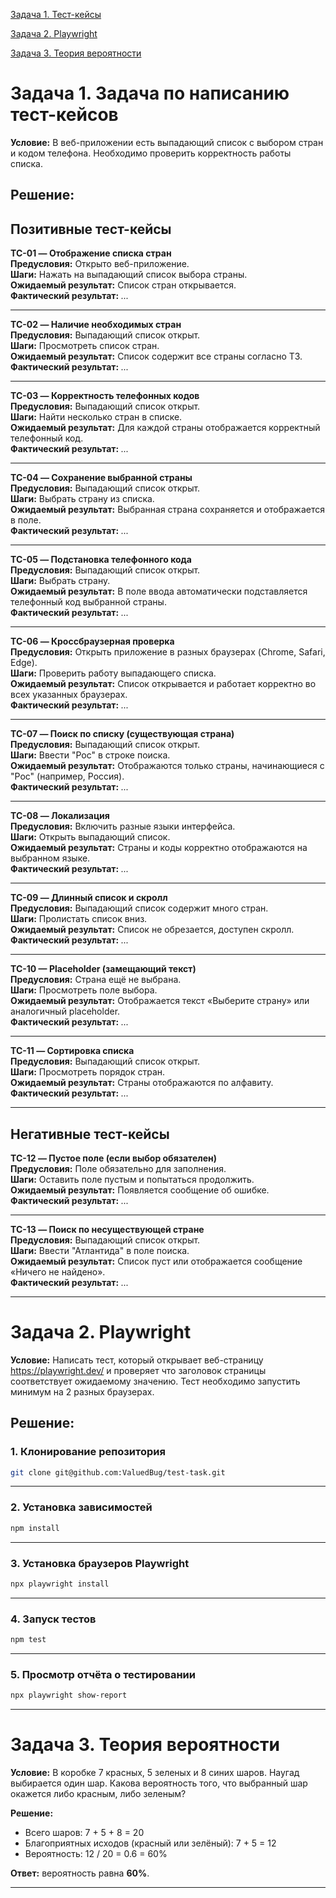 [Задача 1. Тест-кейсы](#задача-1-задача-по-написанию-тест-кейсов)

[Задача 2. Playwright](#задача-2-playwright)

[Задача 3. Теория вероятности](#задача-3-теория-вероятности)

# Задача 1. Задача по написанию тест-кейсов

**Условие:** В веб-приложении есть выпадающий список с выбором стран и кодом телефона. Необходимо проверить корректность работы списка.

## Решение:
## Позитивные тест-кейсы

**TC-01 — Отображение списка стран**  
**Предусловия:** Открыто веб-приложение.  
**Шаги:** Нажать на выпадающий список выбора страны.  
**Ожидаемый результат:** Список стран открывается.  
**Фактический результат:** _..._

---

**TC-02 — Наличие необходимых стран**  
**Предусловия:** Выпадающий список открыт.  
**Шаги:** Просмотреть список стран.  
**Ожидаемый результат:** Список содержит все страны согласно ТЗ.  
**Фактический результат:** _..._

---

**TC-03 — Корректность телефонных кодов**  
**Предусловия:** Выпадающий список открыт.  
**Шаги:** Найти несколько стран в списке.  
**Ожидаемый результат:** Для каждой страны отображается корректный телефонный код.  
**Фактический результат:** _..._

---

**TC-04 — Сохранение выбранной страны**  
**Предусловия:** Выпадающий список открыт.  
**Шаги:** Выбрать страну из списка.  
**Ожидаемый результат:** Выбранная страна сохраняется и отображается в поле.  
**Фактический результат:** _..._

---

**TC-05 — Подстановка телефонного кода**  
**Предусловия:** Выпадающий список открыт.  
**Шаги:** Выбрать страну.  
**Ожидаемый результат:** В поле ввода автоматически подставляется телефонный код выбранной страны.  
**Фактический результат:** _..._

---

**TC-06 — Кроссбраузерная проверка**  
**Предусловия:** Открыть приложение в разных браузерах (Chrome, Safari, Edge).  
**Шаги:** Проверить работу выпадающего списка.  
**Ожидаемый результат:** Список открывается и работает корректно во всех указанных браузерах.  
**Фактический результат:** _..._

---

**TC-07 — Поиск по списку (существующая страна)**  
**Предусловия:** Выпадающий список открыт.  
**Шаги:** Ввести "Рос" в строке поиска.  
**Ожидаемый результат:** Отображаются только страны, начинающиеся с "Рос" (например, Россия).  
**Фактический результат:** _..._

---

**TC-08 — Локализация**  
**Предусловия:** Включить разные языки интерфейса.  
**Шаги:** Открыть выпадающий список.  
**Ожидаемый результат:** Страны и коды корректно отображаются на выбранном языке.  
**Фактический результат:** _..._

---

**TC-09 — Длинный список и скролл**  
**Предусловия:** Выпадающий список содержит много стран.  
**Шаги:** Пролистать список вниз.  
**Ожидаемый результат:** Список не обрезается, доступен скролл.  
**Фактический результат:** _..._

---

**TC-10 — Placeholder (замещающий текст)**  
**Предусловия:** Страна ещё не выбрана.  
**Шаги:** Просмотреть поле выбора.  
**Ожидаемый результат:** Отображается текст «Выберите страну» или аналогичный placeholder.  
**Фактический результат:** _..._

---

**TC-11 — Сортировка списка**  
**Предусловия:** Выпадающий список открыт.  
**Шаги:** Просмотреть порядок стран.  
**Ожидаемый результат:** Страны отображаются по алфавиту.  
**Фактический результат:** _..._

---

## Негативные тест-кейсы

**TC-12 — Пустое поле (если выбор обязателен)**  
**Предусловия:** Поле обязательно для заполнения.  
**Шаги:** Оставить поле пустым и попытаться продолжить.  
**Ожидаемый результат:** Появляется сообщение об ошибке.  
**Фактический результат:** _..._

---

**TC-13 — Поиск по несуществующей стране**  
**Предусловия:** Выпадающий список открыт.  
**Шаги:** Ввести "Атлантида" в поле поиска.  
**Ожидаемый результат:** Список пуст или отображается сообщение «Ничего не найдено».  
**Фактический результат:** _..._


---
# Задача 2. Playwright

**Условие:** Написать тест, который открывает веб-страницу https://playwright.dev/ и проверяет что заголовок страницы соответствует ожидаемому значению. Тест необходимо запустить минимум на 2 разных браузерах.

## Решение:

### 1. Клонирование репозитория

```bash
git clone git@github.com:ValuedBug/test-task.git
```
---
### 2. Установка зависимостей

```bash
npm install
```
---
### 3. Установка браузеров Playwright

```bash
npx playwright install
```
---
### 4. Запуск тестов

```bash
npm test
```
---

### 5. Просмотр отчёта о тестировании

```bash
npx playwright show-report
```
---
# Задача 3. Теория вероятности

**Условие:** В коробке 7 красных, 5 зеленых и 8 синих шаров. Наугад выбирается один шар. Какова вероятность того, что выбранный шар окажется либо красным, либо зеленым?


**Решение:**

* Всего шаров: 7 + 5 + 8 = 20
* Благоприятных исходов (красный или зелёный): 7 + 5 = 12
* Вероятность: 12 / 20 = 0.6 = 60%

**Ответ:** вероятность равна **60%**.

---
